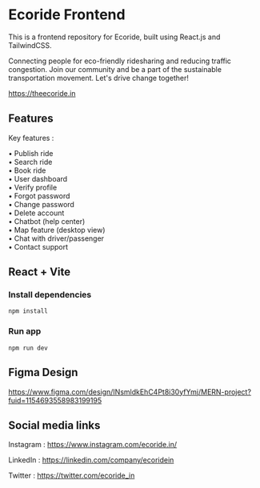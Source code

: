 # Ecoride Frontend
This is a frontend repository for Ecoride, built using React.js and TailwindCSS.

Connecting people for eco-friendly ridesharing and reducing traffic congestion. Join our community and be a part of the sustainable transportation movement. Let's drive change together!

https://theecoride.in

## Features

Key features :

• Publish ride\
• Search ride\
• Book ride\
• User dashboard\
• Verify profile\
• Forgot password\
• Change password\
• Delete account\
• Chatbot (help center)\
• Map feature (desktop view)\
• Chat with driver/passenger\
• Contact support

## React + Vite

### Install dependencies
```
npm install
```
### Run app
```
npm run dev
```

## Figma Design

https://www.figma.com/design/INsmldkEhC4Pt8i30yfYmj/MERN-project?fuid=1154693558983199195

## Social media links
Instagram : https://www.instagram.com/ecoride.in/

LinkedIn : https://linkedin.com/company/ecoridein

Twitter : https://twitter.com/ecoride_in
